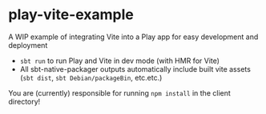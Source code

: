 # play-vite-example

A WIP example of integrating Vite into a Play app for easy development and deployment

- `sbt run` to run Play and Vite in dev mode (with HMR for Vite)
- All sbt-native-packager outputs automatically include built vite assets (`sbt dist`, `sbt Debian/packageBin`, etc.etc.)

You are (currently) responsible for running `npm install` in the client directory!
